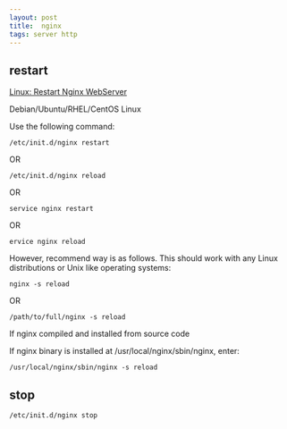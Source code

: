 ```yaml
---
layout: post
title:  nginx
tags: server http
---
```



## restart

[Linux: Restart Nginx WebServer](http://www.cyberciti.biz/faq/nginx-linux-restart/)  

Debian/Ubuntu/RHEL/CentOS Linux

Use the following command:

    /etc/init.d/nginx restart

OR

    /etc/init.d/nginx reload

OR

    service nginx restart

OR

    ervice nginx reload

However, recommend way is as follows. This should work with any Linux distributions or Unix like operating systems:

    nginx -s reload

OR

    /path/to/full/nginx -s reload

If nginx compiled and installed from source code

If nginx binary is installed at /usr/local/nginx/sbin/nginx, enter:

    /usr/local/nginx/sbin/nginx -s reload

## stop

    /etc/init.d/nginx stop
